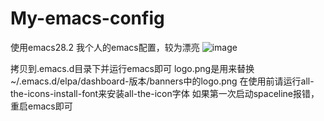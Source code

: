 # My-emacs-config
使用emacs28.2
我个人的emacs配置，较为漂亮
![image](https://github.com/gavinliu266/My-Emacs-Config/assets/113162041/eac43d3e-ad77-4431-abfe-2b1e1d27145d)

拷贝到.emacs.d目录下并运行emacs即可
logo.png是用来替换~/.emacs.d/elpa/dashboard-版本/banners中的logo.png
在使用前请运行all-the-icons-install-font来安装all-the-icon字体
如果第一次启动spaceline报错，重启emacs即可
